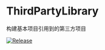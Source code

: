 # ThirdPartyLibrary
构建基本项目引用到的第三方项目

[![Release](https://jitpack.io/v/daohen/thirdPartyLibrary.svg)](https://jitpack.io/#daohen/thirdPartyLibrary)